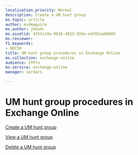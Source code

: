```yaml
---
localization_priority: Normal
description: Create a UM hunt group
ms.topic: article
author: msdmaguire
ms.author: jhendr
ms.assetid: 4251c24a-9616-4923-92da-ed783aa8d802
ms.reviewer: 
f1.keywords:
- NOCSH
title: UM hunt group procedures in Exchange Online
ms.collection: exchange-online
audience: ITPro
ms.service: exchange-online
manager: serdars

---
```


# UM hunt group procedures in Exchange Online

[Create a UM hunt group](create-um-hunt-group.md)

[View a UM hunt group](view-um-hunt-group.md)

[Delete a UM hunt group](delete-um-hunt-group.md)
